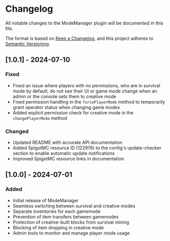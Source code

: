 # Changelog

All notable changes to the ModeManager plugin will be documented in this file.

The format is based on [Keep a Changelog](https://keepachangelog.com/en/1.0.0/),
and this project adheres to [Semantic Versioning](https://semver.org/spec/v2.0.0.html).

## [1.0.1] - 2024-07-10

### Fixed
- Fixed an issue where players with no permissions, who are in survival mode by default, do not see their UI or game mode change when an admin or the console sets them to creative mode
- Fixed permission handling in the `forcePlayerMode` method to temporarily grant operator status when changing game modes
- Added explicit permission check for creative mode in the `changePlayerMode` method

### Changed
- Updated README with accurate API documentation
- Added SpigotMC resource ID (122976) to the config's update-checker section to enable automatic update notifications
- Improved SpigotMC resource links in documentation

## [1.0.0] - 2024-07-01

### Added
- Initial release of ModeManager
- Seamless switching between survival and creative modes
- Separate inventories for each gamemode
- Prevention of item transfers between gamemodes
- Protection of creative-built blocks from survival mining
- Blocking of item dropping in creative mode
- Admin tools to monitor and manage player mode usage